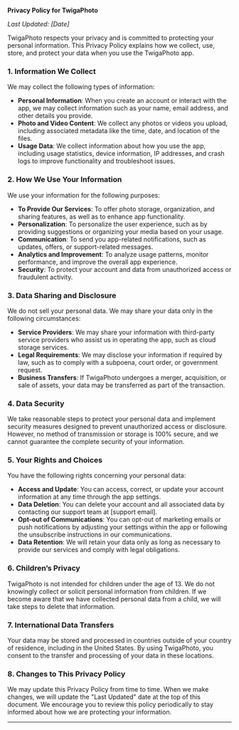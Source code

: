 
**Privacy Policy for TwigaPhoto**

_Last Updated: [Date]_

TwigaPhoto respects your privacy and is committed to protecting your personal information. This Privacy Policy explains how we collect, use, store, and protect your data when you use the TwigaPhoto app.

### 1. Information We Collect

We may collect the following types of information:

- **Personal Information**: When you create an account or interact with the app, we may collect information such as your name, email address, and other details you provide.
- **Photo and Video Content**: We collect any photos or videos you upload, including associated metadata like the time, date, and location of the files.
- **Usage Data**: We collect information about how you use the app, including usage statistics, device information, IP addresses, and crash logs to improve functionality and troubleshoot issues.

### 2. How We Use Your Information

We use your information for the following purposes:

- **To Provide Our Services**: To offer photo storage, organization, and sharing features, as well as to enhance app functionality.
- **Personalization**: To personalize the user experience, such as by providing suggestions or organizing your media based on your usage.
- **Communication**: To send you app-related notifications, such as updates, offers, or support-related messages.
- **Analytics and Improvement**: To analyze usage patterns, monitor performance, and improve the overall app experience.
- **Security**: To protect your account and data from unauthorized access or fraudulent activity.

### 3. Data Sharing and Disclosure

We do not sell your personal data. We may share your data only in the following circumstances:

- **Service Providers**: We may share your information with third-party service providers who assist us in operating the app, such as cloud storage services.
- **Legal Requirements**: We may disclose your information if required by law, such as to comply with a subpoena, court order, or government request.
- **Business Transfers**: If TwigaPhoto undergoes a merger, acquisition, or sale of assets, your data may be transferred as part of the transaction.

### 4. Data Security

We take reasonable steps to protect your personal data and implement security measures designed to prevent unauthorized access or disclosure. However, no method of transmission or storage is 100% secure, and we cannot guarantee the complete security of your information.

### 5. Your Rights and Choices

You have the following rights concerning your personal data:

- **Access and Update**: You can access, correct, or update your account information at any time through the app settings.
- **Data Deletion**: You can delete your account and all associated data by contacting our support team at [support email].
- **Opt-out of Communications**: You can opt-out of marketing emails or push notifications by adjusting your settings within the app or following the unsubscribe instructions in our communications.
- **Data Retention**: We will retain your data only as long as necessary to provide our services and comply with legal obligations.

### 6. Children’s Privacy

TwigaPhoto is not intended for children under the age of 13. We do not knowingly collect or solicit personal information from children. If we become aware that we have collected personal data from a child, we will take steps to delete that information.

### 7. International Data Transfers

Your data may be stored and processed in countries outside of your country of residence, including in the United States. By using TwigaPhoto, you consent to the transfer and processing of your data in these locations.

### 8. Changes to This Privacy Policy

We may update this Privacy Policy from time to time. When we make changes, we will update the "Last Updated" date at the top of this document. We encourage you to review this policy periodically to stay informed about how we are protecting your information.

---
